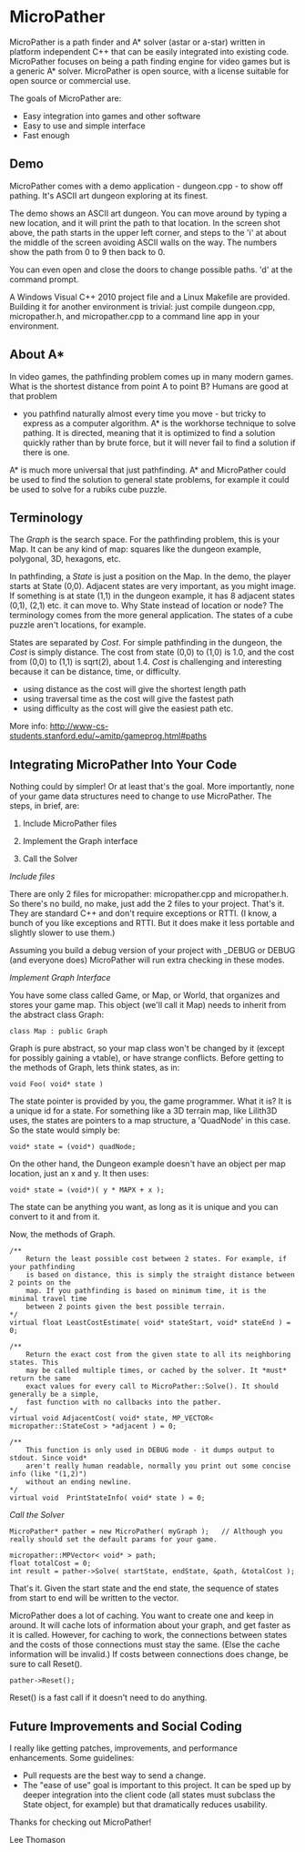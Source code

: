 MicroPather
===========

MicroPather is a path finder and A* solver (astar or a-star) written in platform 
independent C++ that can be easily integrated into existing code. MicroPather 
focuses on being a path finding engine for video games but is a generic A* solver. 
MicroPather is open source, with a license suitable for open source or commercial 
use.

The goals of MicroPather are:
* Easy integration into games and other software
* Easy to use and simple interface
* Fast enough

Demo
----

MicroPather comes with a demo application - dungeon.cpp - to show off pathing. 
It's ASCII art dungeon exploring at its finest.

The demo shows an ASCII art dungeon. You can move around by typing a new location, and it will 
print the path to that location. In the screen shot above, the path starts in 
the upper left corner, and steps to the 'i' at about the middle of 
the screen avoiding ASCII walls on the way. The numbers show the path from 0 
to 9 then back to 0.

You can even open and close the doors to change possible paths. 'd' at the command prompt.

A Windows Visual C++ 2010 project file and a Linux Makefile are provided. Building it 
for another environment is trivial: just compile dungeon.cpp, micropather.h, and 
micropather.cpp to a command line app in your environment.

About A*
--------
In video games, the pathfinding problem comes up in many modern games. What 
is the shortest distance from point A to point B? Humans are good at that problem 
- you pathfind naturally almost every time you move - but tricky to express 
as a computer algorithm. A* is the workhorse technique to solve pathing. It 
is directed, meaning that it is optimized to find a solution quickly rather 
than by brute force, but it will never fail to find a solution if there is one.

A* is much more universal that just pathfinding. A* and MicroPather could be 
used to find the solution to general state problems, for example it could be 
used to solve for a rubiks cube puzzle.

Terminology
-----------

The *Graph* is the search space. For the pathfinding problem, 
this is your Map. It can be any kind of map: squares like the dungeon example, 
polygonal, 3D, hexagons, etc.

In pathfinding, a *State* is just a position on the Map. In 
the demo, the player starts at State (0,0). Adjacent states are very important, 
as you might image. If something is at state (1,1) in the dungeon example, 
it has 8 adjacent states (0,1), (2,1) etc. it can move to. Why State instead 
of location or node? The terminology comes from the more general application. 
The states of a cube puzzle aren't locations, for example.

States are separated by *Cost*. For simple pathfinding in 
the dungeon, the *Cost* is simply distance. The cost from state 
(0,0) to (1,0) is 1.0, and the cost from (0,0) to (1,1) is sqrt(2), about 
1.4. *Cost* is challenging and interesting because it can be 
distance, time, or difficulty.
* using distance as the cost will give the shortest length path
* using traversal time as the cost will give the fastest path
* using difficulty as the cost will give the easiest path
etc.

More info: http://www-cs-students.stanford.edu/~amitp/gameprog.html#paths

Integrating MicroPather Into Your Code
--------------------------------------
Nothing could by simpler! Or at least that's the goal. More importantly, none 
of your game data structures need to change to use MicroPather. The steps, in 
brief, are:

1. Include MicroPather files</p>
2. Implement the Graph interface</p>
3. Call the Solver</p>

*Include files*

There are only 2 files for micropather: micropather.cpp and micropather.h. 
So there's no build, no make, just add the 2 files to your project. That's it. 
They are standard C++ and don't require exceptions or RTTI. (I know, a bunch 
of you like exceptions and RTTI. But it does make it less portable and slightly 
slower to use them.)

Assuming you build a debug version of your project with _DEBUG or DEBUG (and 
everyone does) MicroPather will run extra checking in these modes.

*Implement Graph Interface*

You have some class called Game, or Map, or World, that organizes and stores 
your game map. This object (we'll call it Map) needs to inherit from the abstract 
class Graph:

	class Map : public Graph

Graph is pure abstract, so your map class won't be changed by it (except for 
possibly gaining a vtable), or have strange conflicts.
Before getting to the methods of Graph, lets think states, as in:

	void Foo( void* state )
	
The state pointer is provided by you, the game programmer. What it is? It is 
a unique id for a state. For something like a 3D terrain map, like Lilith3D 
uses, the states are pointers to a map structure, a 'QuadNode' in 
this case. So the state would simply be:

	void* state = (void*) quadNode;
	
On the other hand, the Dungeon example doesn't have an object per map location, 
just an x and y. It then uses:

	void* state = (void*)( y * MAPX + x );
	
The state can be anything you want, as long as it is unique and you can convert 
to it and from it.

Now, the methods of Graph.

	/**
		Return the least possible cost between 2 states. For example, if your pathfinding 
		is based on distance, this is simply the straight distance between 2 points on the 
		map. If you pathfinding is based on minimum time, it is the minimal travel time 
		between 2 points given the best possible terrain.
	*/
	virtual float LeastCostEstimate( void* stateStart, void* stateEnd ) = 0;

	/** 
		Return the exact cost from the given state to all its neighboring states. This
		may be called multiple times, or cached by the solver. It *must* return the same
		exact values for every call to MicroPather::Solve(). It should generally be a simple,
		fast function with no callbacks into the pather.
	*/	
	virtual void AdjacentCost( void* state, MP_VECTOR< micropather::StateCost > *adjacent ) = 0;

	/**
		This function is only used in DEBUG mode - it dumps output to stdout. Since void* 
		aren't really human readable, normally you print out some concise info (like "(1,2)") 
		without an ending newline.
	*/
	virtual void  PrintStateInfo( void* state ) = 0;

*Call the Solver*

	MicroPather* pather = new MicroPather( myGraph );	// Although you really should set the default params for your game.
	
	micropather::MPVector< void* > path;
	float totalCost = 0;
	int result = pather->Solve( startState, endState, &path, &totalCost );

That's it. Given the start state and the end state, the sequence of states 
from start to end will be written to the vector.

MicroPather does a lot of caching. You want to create one and keep in around.
It will cache lots of information about your graph, and get faster as it is 
called. However, for caching to work, the connections between states and the 
costs of those connections must stay the same. (Else the cache information will 
be invalid.) If costs between connections does change, be sure to call Reset().

	pather->Reset();

Reset() is a fast call if it doesn't need to do anything.

Future Improvements and Social Coding
-------------------------------------

I really like getting patches, improvements, and performance enhancements. 
Some guidelines:
* Pull requests are the best way to send a change.
* The "ease of use" goal is important to this project. It can be sped up by
  deeper integration into the client code (all states must subclass the State
  object, for example) but that dramatically reduces usability.

Thanks for checking out MicroPather!

Lee Thomason
 
